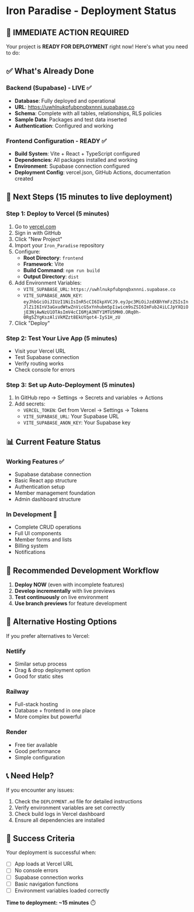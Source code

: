 # Iron Paradise - Deployment Status

## 🎯 **IMMEDIATE ACTION REQUIRED**

Your project is **READY FOR DEPLOYMENT** right now! Here's what you need to do:

## ✅ **What's Already Done**

### Backend (Supabase) - LIVE ✅
- **Database**: Fully deployed and operational
- **URL**: https://uwhlnukpfubpnqbxnnni.supabase.co
- **Schema**: Complete with all tables, relationships, RLS policies
- **Sample Data**: Packages and test data inserted
- **Authentication**: Configured and working

### Frontend Configuration - READY ✅
- **Build System**: Vite + React + TypeScript configured
- **Dependencies**: All packages installed and working
- **Environment**: Supabase connection configured
- **Deployment Config**: vercel.json, GitHub Actions, documentation created

## 🚀 **Next Steps (15 minutes to live deployment)**

### Step 1: Deploy to Vercel (5 minutes)
1. Go to [vercel.com](https://vercel.com)
2. Sign in with GitHub
3. Click "New Project"
4. Import your `Iron_Paradise` repository
5. Configure:
   - **Root Directory**: `frontend`
   - **Framework**: Vite
   - **Build Command**: `npm run build`
   - **Output Directory**: `dist`
6. Add Environment Variables:
   - `VITE_SUPABASE_URL`: `https://uwhlnukpfubpnqbxnnni.supabase.co`
   - `VITE_SUPABASE_ANON_KEY`: `eyJhbGciOiJIUzI1NiIsInR5cCI6IkpXVCJ9.eyJpc3MiOiJzdXBhYmFzZSIsInJlZiI6InV3aGxudWtwZnVicG5xYnhubm5pIiwicm9sZSI6ImFub24iLCJpYXQiOjE3NjAwNzU1OTAsImV4cCI6MjA3NTY1MTU5MH0.ORq0h-0Rg5ZYgKszAliVkMZzt8EkUYqot4-IyS1H_zU`
7. Click "Deploy"

### Step 2: Test Your Live App (5 minutes)
- Visit your Vercel URL
- Test Supabase connection
- Verify routing works
- Check console for errors

### Step 3: Set up Auto-Deployment (5 minutes)
1. In GitHub repo → Settings → Secrets and variables → Actions
2. Add secrets:
   - `VERCEL_TOKEN`: Get from Vercel → Settings → Tokens
   - `VITE_SUPABASE_URL`: Your Supabase URL
   - `VITE_SUPABASE_ANON_KEY`: Your Supabase key

## 📊 **Current Feature Status**

### Working Features ✅
- Supabase database connection
- Basic React app structure
- Authentication setup
- Member management foundation
- Admin dashboard structure

### In Development 🔄
- Complete CRUD operations
- Full UI components
- Member forms and lists
- Billing system
- Notifications

## 🎯 **Recommended Development Workflow**

1. **Deploy NOW** (even with incomplete features)
2. **Develop incrementally** with live previews
3. **Test continuously** on live environment
4. **Use branch previews** for feature development

## 🔧 **Alternative Hosting Options**

If you prefer alternatives to Vercel:

### Netlify
- Similar setup process
- Drag & drop deployment option
- Good for static sites

### Railway
- Full-stack hosting
- Database + frontend in one place
- More complex but powerful

### Render
- Free tier available
- Good performance
- Simple configuration

## 📞 **Need Help?**

If you encounter any issues:
1. Check the `DEPLOYMENT.md` file for detailed instructions
2. Verify environment variables are set correctly
3. Check build logs in Vercel dashboard
4. Ensure all dependencies are installed

## 🎉 **Success Criteria**

Your deployment is successful when:
- [ ] App loads at Vercel URL
- [ ] No console errors
- [ ] Supabase connection works
- [ ] Basic navigation functions
- [ ] Environment variables loaded correctly

**Time to deployment: ~15 minutes** ⏱️